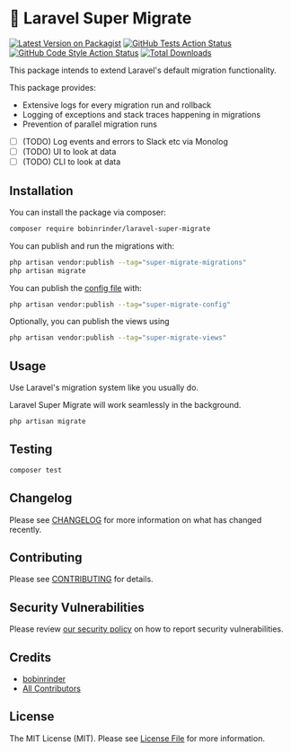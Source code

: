 # 🚀 Laravel Super Migrate

[![Latest Version on Packagist](https://img.shields.io/packagist/v/bobinrinder/laravel-super-migrate.svg?style=flat-square)](https://packagist.org/packages/bobinrinder/laravel-super-migrate)
[![GitHub Tests Action Status](https://github.com/bobinrinder/laravel-super-migrate/actions/workflows/run-tests.yml/badge.svg)](https://github.com/bobinrinder/laravel-super-migrate/actions/workflows/run-tests.yml)
[![GitHub Code Style Action Status](https://github.com/bobinrinder/laravel-super-migrate/actions/workflows/fix-php-code-style-issues.yml/badge.svg)](https://github.com/bobinrinder/laravel-super-migrate/actions/workflows/fix-php-code-style-issues.yml)
[![Total Downloads](https://img.shields.io/packagist/dt/bobinrinder/laravel-super-migrate.svg?style=flat-square)](https://packagist.org/packages/bobinrinder/laravel-super-migrate)

This package intends to extend Laravel's default migration functionality.

This package provides:

-   Extensive logs for every migration run and rollback
-   Logging of exceptions and stack traces happening in migrations
-   Prevention of parallel migration runs
-   [ ] (TODO) Log events and errors to Slack etc via Monolog
-   [ ] (TODO) UI to look at data
-   [ ] (TODO) CLI to look at data

## Installation

You can install the package via composer:

```bash
composer require bobinrinder/laravel-super-migrate
```

You can publish and run the migrations with:

```bash
php artisan vendor:publish --tag="super-migrate-migrations"
php artisan migrate
```

You can publish the [config file](https://github.com/bobinrinder/laravel-super-migrate/blob/main/config/super-migrate.php) with:

```bash
php artisan vendor:publish --tag="super-migrate-config"
```

Optionally, you can publish the views using

```bash
php artisan vendor:publish --tag="super-migrate-views"
```

## Usage

Use Laravel's migration system like you usually do.

Laravel Super Migrate will work seamlessly in the background.

```bash
php artisan migrate
```

## Testing

```bash
composer test
```

## Changelog

Please see [CHANGELOG](CHANGELOG.md) for more information on what has changed recently.

## Contributing

Please see [CONTRIBUTING](CONTRIBUTING.md) for details.

## Security Vulnerabilities

Please review [our security policy](../../security/policy) on how to report security vulnerabilities.

## Credits

-   [bobinrinder](https://github.com/bobinrinder)
-   [All Contributors](../../contributors)

## License

The MIT License (MIT). Please see [License File](LICENSE.md) for more information.
